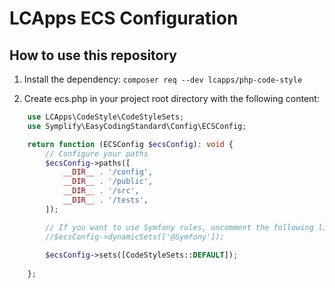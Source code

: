 # LCApps ECS Configuration

## How to use this repository

1. Install the dependency: `composer req --dev lcapps/php-code-style`

2. Create ecs.php in your project root directory with the following content:

```php
    use LCApps\CodeStyle\CodeStyleSets;
    use Symplify\EasyCodingStandard\Config\ECSConfig;

    return function (ECSConfig $ecsConfig): void {
        // Configure your paths
        $ecsConfig->paths([
            __DIR__ . '/config',
            __DIR__ . '/public',
            __DIR__ . '/src',
            __DIR__ . '/tests',
        ]);

        // If you want to use Symfony rules, uncomment the following line
        //$ecsConfig->dynamicSets(['@Symfony']);
        
        $ecsConfig->sets([CodeStyleSets::DEFAULT]);
        
    };
